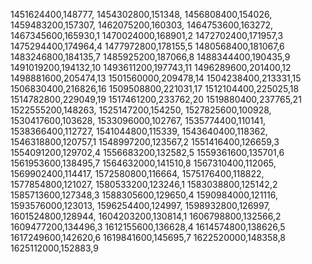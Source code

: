 1451624400,148777,
1454302800,151348,
1456808400,154026,
1459483200,157307,
1462075200,160303,
1464753600,163272,
1467345600,165930,1
1470024000,168901,2
1472702400,171957,3
1475294400,174964,4
1477972800,178155,5
1480568400,181067,6
1483246800,184135,7
1485925200,187066,8
1488344400,190435,9
1491019200,194132,10
1493611200,197743,11
1496289600,201400,12
1498881600,205474,13
1501560000,209478,14
1504238400,213331,15
1506830400,216826,16
1509508800,221031,17
1512104400,225025,18
1514782800,229049,19
1517461200,233762,20
1519880400,237765,21
1522555200,148263,
1525147200,154250,
1527825600,100928,
1530417600,103628,
1533096000,102767,
1535774400,110141,
1538366400,112727,
1541044800,115339,
1543640400,118362,
1546318800,120757,1
1548997200,123567,2
1551416400,126659,3
1554091200,129702,4
1556683200,132582,5
1559361600,135701,6
1561953600,138495,7
1564632000,141510,8
1567310400,112065,
1569902400,114417,
1572580800,116664,
1575176400,118822,
1577854800,121027,
1580533200,123246,1
1583038800,125142,2
1585713600,127348,3
1588305600,129650,4
1590984000,121116,
1593576000,123013,
1596254400,124997,
1598932800,126997,
1601524800,128944,
1604203200,130814,1
1606798800,132566,2
1609477200,134496,3
1612155600,136628,4
1614574800,138626,5
1617249600,142620,6
1619841600,145695,7
1622520000,148358,8
1625112000,152883,9
